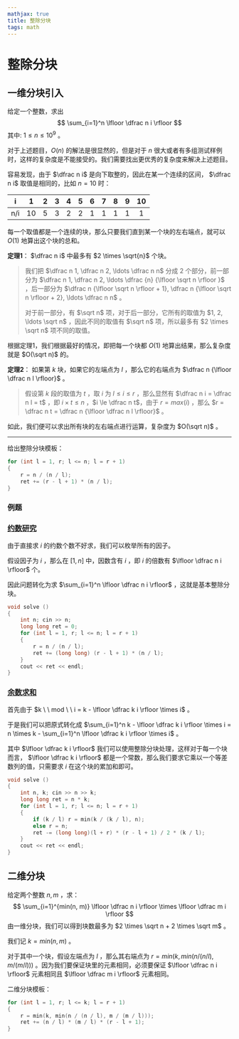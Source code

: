 ```yaml
---
mathjax: true
title: 整除分块
tags: math
---
```


# 整除分块

## 一维分块引入

给定一个整数，求出
$$
\sum_{i=1}^n \lfloor \dfrac n i \rfloor
$$
其中: $1 \le n \le 10^9$ 。

对于上述题目，$O(n)$ 的解法是很显然的，但是对于 $n$ 很大或者有多组测试样例时，这样的复杂度是不能接受的。我们需要找出更优秀的复杂度来解决上述题目。

容易发现，由于 $\dfrac n i$ 是向下取整的，因此在某一个连续的区间， $\dfrac n i$ 取值是相同的，比如 $n = 10$ 时：

|  i   |  1   |  2   |  3   |  4   |  5   |  6   |  7   |  8   |  9   |  10  |
| :--: | :--: | :--: | :--: | :--: | :--: | :--: | :--: | :--: | :--: | :--: |
| n/i  |  10  |  5   |  3   |  2   |  2   |  1   |  1   |  1   |  1   |  1   |

每一个取值都是一个连续的块，那么只要我们直到某一个块的左右端点，就可以 $O(1)$ 地算出这个块的总和。

**定理1**： $\dfrac n i$ 中最多有 $2 \times \sqrt{n}$ 个块。

> 我们把 $\dfrac n 1, \dfrac n 2, \ldots \dfrac n n$ 分成 $2$ 个部分，前一部分为 $\dfrac n 1, \dfrac n 2, \ldots \dfrac {n} {\lfloor \sqrt n \rfloor }$ ，后一部分为 $\dfrac n {\lfloor \sqrt n \rfloor + 1}, \dfrac n {\lfloor \sqrt n \rfloor + 2}, \ldots \dfrac n n$ 。
>
> 对于前一部分，有 $\sqrt n$ 项，对于后一部分，它所有的取值为 $1, 2, \ldots \sqrt n$ ，因此不同的取值有 $\sqrt n$ 项，所以最多有 $2 \times \sqrt n$ 项不同的取值。

 根据定理1，我们根据最好的情况，即把每一个块都 $O(1)$ 地算出结果，那么复杂度就是 $O(\sqrt n)$ 的。

**定理2**： 如果第 $k$ 块，如果它的左端点为 $l$ ，那么它的右端点为 $\dfrac n {\lfloor \dfrac n l \rfloor}$ 。

> 假设第 $k$ 段的取值为 $t$ ，取 $i$ 为 $l \le i \le r$ ，那么显然有 $\dfrac n i = \dfrac n l = t$ ，即 $i \times t \le n$ ，$i \le \dfrac n t$，由于 $r = max(i)$ ，那么 $r = \dfrac n t = \dfrac n {\lfloor \dfrac n l \rfloor}$ 。

如此，我们便可以求出所有块的左右端点进行运算，复杂度为 $O(\sqrt n)$ 。

____

给出整除分块模板：

```c++
for (int l = 1, r; l <= n; l = r + 1)
{
    r = n / (n / l);
    ret += (r - l + 1) * (n / l);
}
```



### 例题

### [约数研究](https://www.luogu.com.cn/problem/P1403)

由于直接求 $i$ 的约数个数不好求，我们可以枚举所有的因子。

假设因子为 $i$ ，那么在 $[1, n]$ 中，因数含有 $i$ ，即 $i$ 的倍数有 $\lfloor \dfrac n i \rfloor$ 个。

因此问题转化为求 $\sum_{i=1}^n \lfloor \dfrac n i \rfloor$ ，这就是基本整除分块。

```c++
void solve ()
{
    int n; cin >> n;
    long long ret = 0;
    for (int l = 1, r; l <= n; l = r + 1)
    {
        r = n / (n / l);
        ret += (long long) (r - l + 1) * (n / l);
    }
    cout << ret << endl;
}
```



### [余数求和](https://www.luogu.com.cn/problem/P2261)

首先由于 $k \ \ mod \ \ i = k - \lfloor \dfrac k i \rfloor \times i$ 。

于是我们可以把原式转化成 $\sum_{i=1}^n k - \lfloor \dfrac k i \rfloor \times i = n \times k - \sum_{i=1}^n \lfloor \dfrac k i \rfloor \times i$ 。

其中 $\lfloor \dfrac k i \rfloor$ 我们可以使用整除分块处理，这样对于每一个块而言， $\lfloor \dfrac k i \rfloor$ 都是一个常数，那么我们要求它乘以一个等差数列的值，只需要求 $i$ 在这个块的累加和即可。

```c++
void solve ()
{
    int n, k; cin >> n >> k;
    long long ret = n * k;
    for (int l = 1, r; l <= n; l = r + 1)
    {
        if (k / l) r = min(k / (k / l), n);
        else r = n;
        ret -= (long long)(l + r) * (r - l + 1) / 2 * (k / l);
    }
    cout << ret << endl;
}
```



## 二维分块

给定两个整数 $n, m$ ，求：
$$
\sum_{i=1}^{min(n, m)} \lfloor \dfrac n i \rfloor \times \lfloor \dfrac m i \rfloor
$$
由一维分块，我们可以得到块数最多为 $2 \times \sqrt n + 2 \times \sqrt m$ 。

我们记 $k = min(n, m)$ 。

对于其中一个块，假设左端点为 $l$ ，那么其右端点为 $r = min(k, min(n / (n / l), m / (m / l)))$ 。因为我们要保证块里的元素相同，必须要保证 $\lfloor \dfrac n i \rfloor$ 元素相同且 $\lfloor \dfrac m i \rfloor$ 元素相同。

二维分块模板：

```c++
for (int l = 1, r; l <= k; l = r + 1)
{
    r = min(k, min(n / (n / l), m / (m / l)));
    ret += (n / l) * (m / l) * (r - l + 1);
}
```

